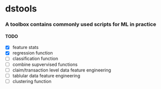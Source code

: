 # dstools

### A toolbox contains commonly used scripts for ML in practice

#### TODO

 - [x] feature stats
 - [x] regression function
 - [ ] classification function
 - [ ] combine supvervised functions
 - [ ] claim/transaction level data feature engineering
 - [ ] tablular data feature engineering
 - [ ] clustering function
